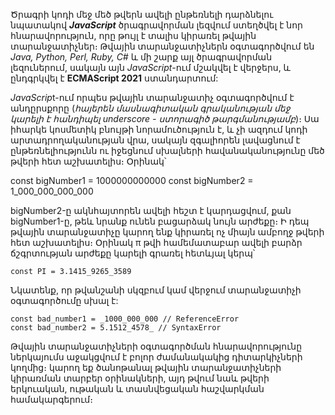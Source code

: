 Ծրագրի կոդի մեջ մեծ թվերն ավելի ընթեռնելի դարձնելու նպատակով **_JavaScript_** ծրագրավորման լեզվում ստեղծվել է նոր հնարավորություն, որը թույլ է տալիս կիրառել թվային տարանջատիչներ։ Թվային տարանջատիչներն օգտագործվում են _Java, Python, Perl, Ruby, C#_ և մի շարք այլ ծրագրավորման լեզուներում, սակայն այն _JavaScript_-ում մշակվել է վերջերս, և ընդգրկվել է **ECMAScript 2021** ստանդարտում:

*JavaScrip*t-ում որպես թվային տարանջատիչ օգտագործվում է անդըրսքորը (_հայերեն մասնագիտական գրականության մեջ կարելի է հանդիպել underscore - ստորագիծ թարգմանությամբ_)։ Սա իհարկե կոսմետիկ բնույթի նորամուծություն է, և չի ազդում կոդի արտադրողականության վրա, սակայն զգալիորեն լավացնում է ընթեռնելիությունն ու իջեցնում սխալների հավանականությունը մեծ թվերի հետ աշխատելիս։ Օրինակ՝

const bigNumber1 = 1000000000000
const bigNumber2 = 1_000_000_000_000

bigNumber2-ը ակնհայտորեն ավելի հեշտ է կարդացվում, քան bigNumber1-ը, թեև նրանք ունեն բացարձակ նույն արժեքը։ Ի դեպ թվային տարանջատիչը կարող ենք կիրառել ոչ միայն ամբողջ թվերի հետ աշխատելիս։ Օրինակ π թվի համեմատաբար ավելի բարձր ճշգրտության արժեքը կարելի գրառել հետևյալ կերպ՝

```
const PI = 3.1415_9265_3589
```

Նկատենք, որ թվանշանի սկզբում կամ վերջում տարանջատիչի օգտագործումը սխալ է:

```
const bad_number1 = _1000_000_000 // ReferenceError
const bad_number2 = 5.1512_4578_ // SyntaxError
```

Թվային տարանջատիչների օգտագործման հնարավորությունը ներկայումս աջակցվում է բոլոր ժամանակակից դիտարկիչների կողմից։ [](https://github.com/tc39/proposal-numeric-separator?fbclid=IwAR3JJ_-V6xKq0ty6iqjOXhW0MJgN7heNP6zAhRfcNCuv15u4iZ48_69txHk)
կարող եք ծանոթանալ թվային տարանջատիչների կիրառման տարբեր օրինակների, այդ թվում նաև թվերի երկուական, ութական և տասնվեցական հաշվարկման համակարգերում։
